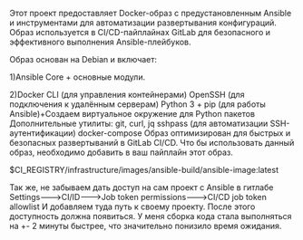 Этот проект предоставляет Docker-образ с предустановленным Ansible и инструментами для автоматизации развертывания конфигураций. Образ используется в CI/CD-пайплайнах GitLab для безопасного и эффективного выполнения Ansible-плейбуков.

Образ основан на Debian и включает:

1)Ansible Core + основные модули.

2)Docker CLI (для управления контейнерами)
OpenSSH (для подключения к удалённым серверам)
Python 3 + pip (для работы Ansible)+Создаем виртуальное окружение для Python пакетов
Дополнительные утилиты:
git, curl, jq
sshpass (для автоматизации SSH-аутентификации)
docker-compose
Образ оптимизирован для быстрых и безопасных развертываний в GitLab CI/CD.
Что бы использовать данный образ, необходимо добавить в ваш пайплайн этот образ.

$CI_REGISTRY/infrastructure/images/ansible-build/ansible-image:latest

Так же, не забываем дать доступ на сам проект с Ansible в гитлабе Settings--->CI/ID--->Job token permissions--->CI/CD job token allowlist
И добавляем туда путь к своему проекту.
После этого доступность должна появиться. У меня сборка кода стала выполняться на +- 2 минуты быстрее, что значительно понизило время ожидания.
